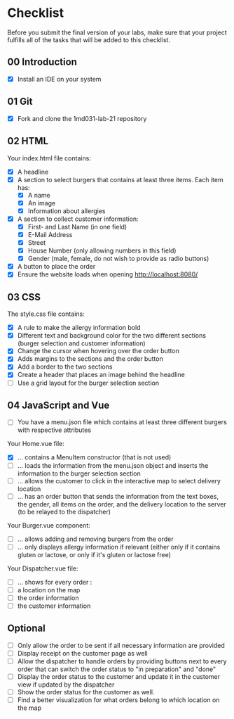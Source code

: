 # Checklist

Before you submit the final version of your labs, make sure that your project fulfills all of the tasks that will be added to this checklist.

## 00 Introduction

- [x] Install an IDE on your system

## 01 Git

- [x] Fork and clone the 1md031-lab-21 repository

## 02 HTML

Your index.html file contains:

- [x] A headline
- [x] A section to select burgers that contains at least three items. Each item has:
  - [x] A name
  - [x] An image
  - [x] Information about allergies
- [x] A section to collect customer information:
  - [x] First- and Last Name (in one field)
  - [x] E-Mail Address
  - [x] Street
  - [x] House Number (only allowing numbers in this field)
  - [x] Gender (male, female, do not wish to provide as radio buttons)
- [x] A button to place the order
- [x] Ensure the website loads when opening <http://localhost:8080/>

## 03 CSS

The style.css file contains:

- [x] A rule to make the allergy information bold
- [x] Different text and background color for the two different sections (burger selection and customer information)
- [x] Change the cursor when hovering over the order button
- [x] Adds margins to the sections and the order button
- [x] Add a border to the two sections
- [x] Create a header that places an image behind the headline
- [ ] Use a grid layout for the burger selection section

## 04 JavaScript and Vue

- [ ] You have a menu.json file which contains at least three different burgers with respective attributes

Your Home.vue file:

- [x] ... contains a MenuItem constructor (that is not used)
- [ ] ... loads the information from the menu.json object and inserts the information to the burger selection section
- [ ] ... allows the customer to click in the interactive map to select delivery location
- [ ] ... has an order button that sends the information from the text boxes, the gender, all items on the order, and the delivery location to the server (to be relayed to the dispatcher)

Your Burger.vue component:

- [ ] ... allows adding and removing burgers from the order
- [ ] ... only displays allergy information if relevant (either only if it contains gluten or lactose, or only if it's gluten or lactose free)

Your Dispatcher.vue file:

- [ ] ... shows for every order :
- [ ] a location on the map
- [ ] the order information
- [ ] the customer information

## Optional

- [ ] Only allow the order to be sent if all necessary information are provided
- [ ] Display receipt on the customer page as well
- [ ] Allow the dispatcher to handle orders by providing buttons next to every order that can switch the order status to "in preparation" and "done"
- [ ] Display the order status to the customer and update it in the customer view if updated by the dispatcher
- [ ] Show the order status for the customer as well.
- [ ] Find a better visualization for what orders belong to which location on the map
